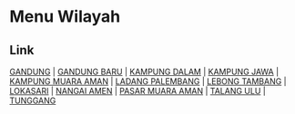 # Menu Wilayah

## Link

[GANDUNG](https://github.com/gigit-pemilu/pemilu-2024-17-bengkulu/tree/main/pileg-dpr/hitung-suara/sub/17-bengkulu/sub/07-lebong/sub/01-lebong-utara/sub/2002-gandung)
 | 
[GANDUNG BARU](https://github.com/gigit-pemilu/pemilu-2024-17-bengkulu/tree/main/pileg-dpr/hitung-suara/sub/17-bengkulu/sub/07-lebong/sub/01-lebong-utara/sub/2033-gandung-baru)
 | 
[KAMPUNG DALAM](https://github.com/gigit-pemilu/pemilu-2024-17-bengkulu/tree/main/pileg-dpr/hitung-suara/sub/17-bengkulu/sub/07-lebong/sub/01-lebong-utara/sub/2023-kampung-dalam)
 | 
[KAMPUNG JAWA](https://github.com/gigit-pemilu/pemilu-2024-17-bengkulu/tree/main/pileg-dpr/hitung-suara/sub/17-bengkulu/sub/07-lebong/sub/01-lebong-utara/sub/1004-kampung-jawa)
 | 
[KAMPUNG MUARA AMAN](https://github.com/gigit-pemilu/pemilu-2024-17-bengkulu/tree/main/pileg-dpr/hitung-suara/sub/17-bengkulu/sub/07-lebong/sub/01-lebong-utara/sub/2024-kampung-muara-aman)
 | 
[LADANG PALEMBANG](https://github.com/gigit-pemilu/pemilu-2024-17-bengkulu/tree/main/pileg-dpr/hitung-suara/sub/17-bengkulu/sub/07-lebong/sub/01-lebong-utara/sub/2022-ladang-palembang)
 | 
[LEBONG TAMBANG](https://github.com/gigit-pemilu/pemilu-2024-17-bengkulu/tree/main/pileg-dpr/hitung-suara/sub/17-bengkulu/sub/07-lebong/sub/01-lebong-utara/sub/2016-lebong-tambang)
 | 
[LOKASARI](https://github.com/gigit-pemilu/pemilu-2024-17-bengkulu/tree/main/pileg-dpr/hitung-suara/sub/17-bengkulu/sub/07-lebong/sub/01-lebong-utara/sub/2028-lokasari)
 | 
[NANGAI AMEN](https://github.com/gigit-pemilu/pemilu-2024-17-bengkulu/tree/main/pileg-dpr/hitung-suara/sub/17-bengkulu/sub/07-lebong/sub/01-lebong-utara/sub/2014-nangai-amen)
 | 
[PASAR MUARA AMAN](https://github.com/gigit-pemilu/pemilu-2024-17-bengkulu/tree/main/pileg-dpr/hitung-suara/sub/17-bengkulu/sub/07-lebong/sub/01-lebong-utara/sub/1006-pasar-muara-aman)
 | 
[TALANG ULU](https://github.com/gigit-pemilu/pemilu-2024-17-bengkulu/tree/main/pileg-dpr/hitung-suara/sub/17-bengkulu/sub/07-lebong/sub/01-lebong-utara/sub/2007-talang-ulu)
 | 
[TUNGGANG](https://github.com/gigit-pemilu/pemilu-2024-17-bengkulu/tree/main/pileg-dpr/hitung-suara/sub/17-bengkulu/sub/07-lebong/sub/01-lebong-utara/sub/2005-tunggang)

